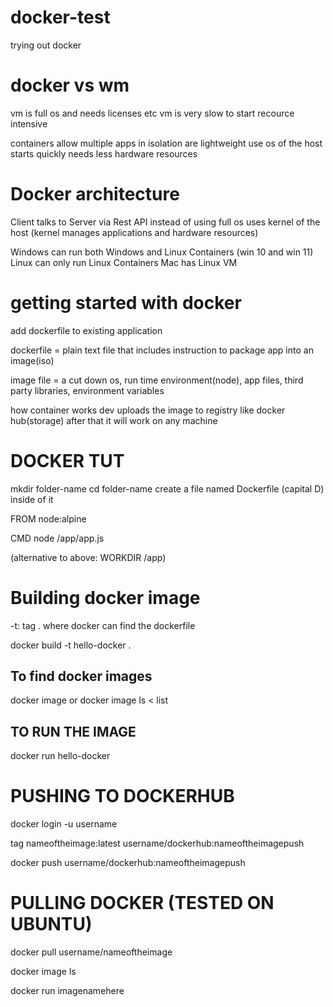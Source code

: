 # docker-test
 trying out docker



# docker vs wm

vm is full os and needs licenses etc
vm is very slow to start
recource intensive

containers allow multiple apps in isolation
are lightweight
use os of the host
starts quickly
needs less hardware resources



# Docker architecture 

Client talks to Server via Rest API
instead of using full os uses kernel of the host (kernel manages applications and hardware resources)

Windows can run both Windows and Linux Containers (win 10 and win 11)
Linux can only run Linux Containers
Mac has Linux VM



# getting started with docker

add dockerfile to existing application

dockerfile = plain text file that includes instruction to package app into an image(iso)

image file = a cut down os, run time environment(node), app files, third party libraries, environment variables



how container works
dev uploads the image to registry like docker hub(storage) after that it will work on any machine 




# DOCKER TUT
mkdir folder-name
cd folder-name
create a file named Dockerfile (capital D) inside of it 

FROM node:alpine

CMD node /app/app.js

(alternative to above: WORKDIR /app)


# Building docker image

   -t: tag    . where docker can find the dockerfile

docker build -t hello-docker .


## To find docker images
docker image
or
docker image ls < list


## TO RUN THE IMAGE
docker run hello-docker


# PUSHING TO DOCKERHUB

docker login -u username

tag nameoftheimage:latest username/dockerhub:nameoftheimagepush

docker push username/dockerhub:nameoftheimagepush


# PULLING DOCKER (TESTED ON UBUNTU)

docker pull username/nameoftheimage

docker image ls

docker run imagenamehere
